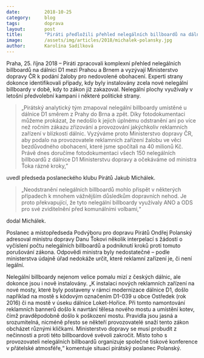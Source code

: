 ```yaml
---
date:         2018-10-25
category:     blog
tags:         doprava
layout:       post
title:        "Piráti předložili přehled nelegálních billboardů na dálnici D1 a vyzývají ministra Ťoka k podání žaloby"
image:        /assets/img/articles/2018/michalek-polansky.jpg
author:       Karolína Sadílková
---
```



Praha, 25. října 2018 – Piráti zpracovali komplexní přehled nelegálních billboardů na dálnici D1 mezi Prahou a Brnem a vyzývají Ministerstvo dopravy ČR k podání žaloby pro nedovolené obohacení. Experti strany dokonce identifikovali případy, kdy byly instalovány zcela nové nelegální billboardy v době, kdy to zákon již zakazoval. Nelegální plochy využívaly v letošní předvolební kampani i některé politické strany. 

> „Pirátský analytický tým zmapoval nelegální billboardy umístěné u dálnice D1 směrem z Prahy do Brna a zpět. Díky fotodokumentaci můžeme prokázat, že nedošlo k jejich úplnému odstranění ani po více než ročním zákazu zřizování a provozování jakýchkoliv reklamních zařízení v blízkosti dálnic. Vyzýváme proto Ministerstvo dopravy ČR, aby podalo na provozovatele reklamních zařízení žalobu ve věci bezdůvodného obohacení, které jsme spočítali na 40 milionů Kč. Právě dnes doručíme fotodokumentaci všech 150 nelegálních billboardů z dálnice D1 Ministerstvu dopravy a očekáváme od ministra Ťoka rázné kroky,” 

uvedl předseda poslaneckého klubu Pirátů Jakub Michálek. 

> „Neodstranění nelegálních billboardů mohlo přispět v některých případech k mnohem vážnějším důsledkům dopravních nehod. Je proto překvapující, že tyto nelegální billboardy využívaly ANO a ODS pro své zviditelnění před komunálními volbami,“ 

dodal Michálek.

Poslanec a místopředseda Podvýboru pro dopravu Pirátů Ondřej Polanský adresoval ministru dopravy Danu Ťokovi několik interpelací s žádostí o vyčíslení počtu nelegálních billboardů a podniknutí kroků proti tomuto porušování zákona. Odpovědi ministra byly nedostatečné – podle ministerstva údajně úřad nedokáže určit, které reklamní zařízení je, či není legální. 

Nelegální billboardy nejenom velice pomalu mizí z českých dálnic, ale dokonce jsou i nově instalovány. „K instalaci nových reklamních zařízení na nové mosty, které byly postaveny v rámci modernizace dálnice D1, došlo například na mostě s kódovým označením D1-039 u obce Ostředek (rok 2016) či na mostě v úseku dálnice Loket-Hořice. Při tomto namontování reklamních bannerů došlo k navrtání tělesa nového mostu a umístění kotev, čímž pravděpodobně došlo k poškození mostu. Pravidla jsou jasná a srozumitelná, nicméně přesto se někteří  provozovatelé snaží tento zákon obcházet různými kličkami. Ministerstvo dopravy se musí probudit z nečinnosti a proti této billboardové svévoli zakročit. Místo toho s provozovateli nelegálních billboardů organizuje společné tiskové konference v přátelské atmosféře,“ komentuje situaci pirátský poslanec Polanský.

